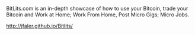 BitLits.com is an in-depth showcase of how to use your Bitcoin, trade your Bitcoin and Work at Home; Work From Home, Post Micro Gigs; Micro Jobs.

http://jfaler.github.io/Bitlits/
